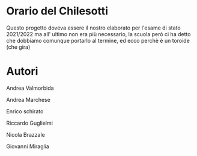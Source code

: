 # Orario del Chilesotti
Questo progetto doveva essere il nostro elaborato per l'esame di stato 2021/2022 ma all' ultimo non era più necessario, la scuola però ci ha detto che dobbiamo comunque portarlo al termine, ed ecco perchè è un toroide (che gira)


# Autori
Andrea Valmorbida

Andrea Marchese 

Enrico schirato

Riccardo Guglielmi 

Nicola Brazzale

Giovanni Miraglia
